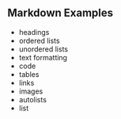 ## Markdown Examples

- headings
- ordered lists
- unordered lists
- text formatting
- code
- tables
- links
- images
- autolists
- list
